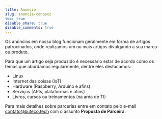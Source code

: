 ```yaml
---
title: Anuncie
slug: anuncie-conosco
toc: true
disable_share: true
disable_comments: true
---
```


Os anúncios em nosso blog funcionam geralmente em forma de artigos patrocinados, onde realizamos um ou mais artigos divulgando a sua marca ou produto.

Para que um artigo seja produzido é necessário estar de acordo como os temas que abordamos regularmente, dentre eles destacamos:

- Linux
- Internet das coisas (IoT)
- Hardware (Raspberry, Arduino e afins)
- Serviços (APIs, plataformas e afins)
- Livros, cursos ou treinamentos (na aréa de TI)

Para mais detalhes sobre parcerias entre em contato pelo e-mail [contato@buteco.tech](mailto:contato@buteco.tech) com o assunto **Proposta de Parceira**.
